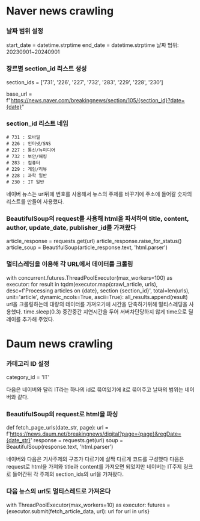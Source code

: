 # Naver news crawling

### 날짜 범위 설정
start_date = datetime.strptime
end_date = datetime.strptime
날짜 범위: 20230901~20240901

### 장르별 section_id 리스트 생성
section_ids = ['731', '226', '227', '732', '283', '229', '228', '230']

base_url = f"https://news.naver.com/breakingnews/section/105/{section_id}?date={date}"

### section_id 리스트 네임
    # 731 : 모바일 
    # 226 : 인터넷/SNS 
    # 227 : 통신/뉴미디어 
    # 732 : 보안/해킹 
    # 283 : 컴퓨터 
    # 229 : 게임/리뷰 
    # 228 : 과학 일반 
    # 230 : IT 일반
네이버 뉴스는 url뒤에 번호를 사용해서 뉴스의 주제를 바꾸기에 주소에 들어갈 숫자의 리스트를 만들어 사용했다.


### BeautifulSoup의 request를 사용해 html을 파서하여 title, content, author, update_date, publisher_id를 가져왔다
article_response = requests.get(url)
        article_response.raise_for_status()
        article_soup = BeautifulSoup(article_response.text, 'html.parser')

### 멀티스레딩을 이용해 각 URL에서 데이터를 크롤링
with concurrent.futures.ThreadPoolExecutor(max_workers=100) as executor:
  for result in tqdm(executor.map(crawl_article, urls), desc=f'Processing articles on {date}, section {section_id}', total=len(urls), unit='article', dynamic_ncols=True, ascii=True):
                all_results.append(result)
url을 크롤링하는데 대량의 데이터를 가져오기에 시간을 단축하기위해 멀티스레딩을 사용했다.
time.sleep(0.3)
중간중간 지연시간을 두어 서버차단당하지 않게 time으로 딜레이를 추가해 주었다.

# Daum news crawling

### 카테고리 ID 설정
category_id = 'IT'

다음은 네이버와 달리 IT라는 하나의 id로 묶여있기에 it로 묶어주고 
날짜의 범위는 네이버와 같다.

###  BeautifulSoup의 request로 html을 파싱
def fetch_page_urls(date_str, page):
    url = f'https://news.daum.net/breakingnews/digital?page={page}&regDate={date_str}'
    response = requests.get(url)
soup = BeautifulSoup(response.text, 'html.parser')

네이버와 다음은 기사주제의 구조가 다르기에 살짝 다르게 코드를 구성했다 
다음은 request로  html을 가져와 title과 content를 가져오면 되었지만
네이버는 IT주제 링크로 들어간뒤 각 주제의 section_ids의 url을 가져왔다.

### 다음 뉴스의 url도 멀티스레드로 가져온다
with ThreadPoolExecutor(max_workers=10) as executor:
        futures = {executor.submit(fetch_article_data, url): url for url in urls}
